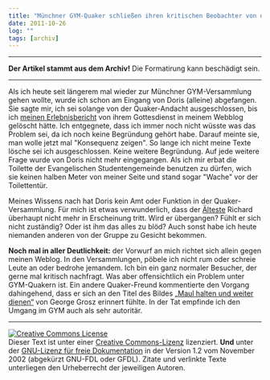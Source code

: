 ```yaml
---
title: "Münchner GYM-Quaker schließen ihren kritischen Beobachter von der Andacht aus"
date: 2011-10-26
log: ""
tags: [archiv]
---
```

<hr><b>Der Artikel stammt aus dem Archiv!</b> Die Formatirung kann beschädigt sein.<hr>
<p>Als ich heute seit längerem mal wieder zur Münchner GYM-Versammlung gehen wollte, wurde ich schon am Eingang von Doris (alleine) abgefangen. Sie sagte mir, ich sei solange von der Quaker-Andacht ausgeschlossen, bis ich <a href="http://www.the-independent-friend.de/?q=node/750">meinen Erlebnisbericht</a> von ihrem Gottesdienst in meinem Webblog gelöscht hätte. Ich entgegnete, dass ich immer noch nicht wüsste was das Problem sei, da ich noch keine Begründung gehört habe. Darauf meinte sie, man wolle jetzt mal "Konsequenz zeigen". So lange ich nicht meine Texte lösche sei ich ausgeschlossen. Keine weitere Begründung. Auf jede weitere Frage wurde von Doris nicht mehr eingegangen. Als ich mir erbat die Toilette der Evangelischen Studentengemeinde benutzen zu dürfen, wich sie keinen halben Meter von meiner Seite und stand sogar "Wache" vor der Toilettentür.</p>

<p>Meines Wissens nach hat Doris kein Amt oder Funktion in der Quaker-Versammlung. Für mich ist etwas verwunderlich, dass der <a href="http://de.wikipedia.org/wiki/Glossar_Qu%C3%A4kertum#.C3.84ltester">Älteste</a> Richard überhaupt nicht mehr in Erscheinung tritt. Wird er übergangen? Fühlt er sich nicht zuständig? Oder ist ihm das alles zu blöd? Auch sonst habe ich heute niemanden anderen von der Gruppe zu Gesicht bekommen.</p>

<!--
<p>Soweit ich weiß, ist der Vorgang einmalig in der Quakerisch-Deutschen Nachkriegsgeschichte. Mir ist überhaupt nur ein dokumentierter Fall bekannt, wo Menschen von einer Quaker-Andacht ausgeschlossen wurden. Das was in Wien zur Nazi-Zeit. Da durften nur Arier in die Andacht!</p>
-->

 <p><b>Noch mal in aller Deutlichkeit:</b> der Vorwurf an mich richtet sich allein gegen meinen Weblog. In den Versammlungen, pöbele ich nicht rum oder schreie Leute an oder bedrohe jemandem. Ich bin ein ganz normaler Besucher, der gerne mal kritisch nachfragt. Was aber offensichtlich ein Problem unter GYM-Quakern ist. Ein andere Quaker-Freund kommentierte den Vorgang dahingehend, dass er sich an den Titel des Bildes <a href="http://www.the-independent-friend.de/?q=node/499">„Maul halten und weiter dienen“</a> von George Grosz erinnert fühlte. In der Tat empfinde ich den Umgang im GYM auch als sehr autoritär. </p>    


<hr />
<p><a href="http://creativecommons.org/licenses/by-sa/3.0/de/" rel="license"><img src="http://i.creativecommons.org/l/by-sa/3.0/de/88x31.png" style="border-width: 0pt;" alt="Creative Commons License" /></a><br />
Dieser <span rel="dc:type" href="http://purl.org/dc/dcmitype/Text" xmlns:dc="http://purl.org/dc/elements/1.1/">Text</span> ist unter einer <a href="http://creativecommons.org/licenses/by-sa/3.0/de/" rel="license">Creative Commons-Lizenz</a> lizenziert. <b>Und</b> unter der <a href="http://de.wikipedia.org/wiki/GFDL">GNU-Lizenz f&uuml;r freie Dokumentation</a> in der Version 1.2 vom November 2002 (abgek&uuml;rzt GNU-FDL oder GFDL). Zitate und verlinkte Texte unterliegen den Urheberrecht der jeweiligen Autoren.</p>
